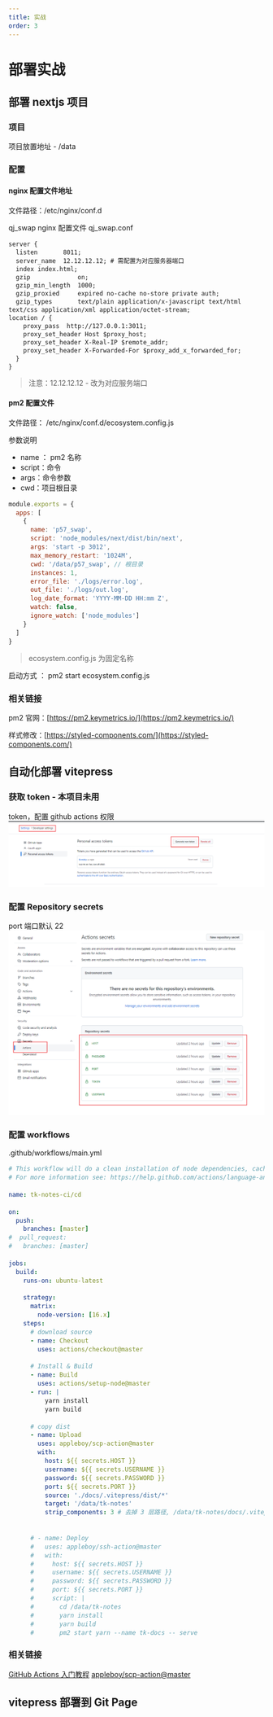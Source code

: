 ```yaml
---
title: 实战
order: 3
---
```


# 部署实战

## 部署 nextjs 项目

### 项目

项目放置地址 - /data

### 配置

#### nginx 配置文件地址

文件路径：/etc/nginx/conf.d

qj_swap nginx 配置文件 qj_swap.conf

```nginx
server {
  listen       8011;
  server_name  12.12.12.12; # 需配置为对应服务器端口
  index index.html;
  gzip             on;
  gzip_min_length  1000;
  gzip_proxied     expired no-cache no-store private auth;
  gzip_types       text/plain application/x-javascript text/html text/css application/xml application/octet-stream;
location / {
    proxy_pass  http://127.0.0.1:3011;
    proxy_set_header Host $proxy_host;
    proxy_set_header X-Real-IP $remote_addr;
    proxy_set_header X-Forwarded-For $proxy_add_x_forwarded_for;
  }
}
```

> 注意：12.12.12.12 - 改为对应服务端口

#### pm2 配置文件

文件路径： /etc/nginx/conf.d/ecosystem.config.js

参数说明

- name ： pm2 名称
- script：命令
- args：命令参数
- cwd：项目根目录

```javascript
module.exports = {
  apps: [
    {
      name: 'p57_swap',
      script: 'node_modules/next/dist/bin/next',
      args: 'start -p 3012',
      max_memory_restart: '1024M',
      cwd: '/data/p57_swap', // 根目录
      instances: 1,
      error_file: './logs/error.log',
      out_file: './logs/out.log',
      log_date_format: 'YYYY-MM-DD HH:mm Z',
      watch: false,
      ignore_watch: ['node_modules']
    }
  ]
}
```

> ecosystem.config.js 为固定名称

启动方式 ： pm2 start ecosystem.config.js

### 相关链接

pm2 官网：[https://pm2.keymetrics.io/](https://pm2.keymetrics.io/)

样式修改：[https://styled-components.com/](https://styled-components.com/)

## 自动化部署 vitepress

### 获取 token - 本项目未用

token，配置 github actions 权限
<img src="example.assets/1653816518588-5229b1a4-327c-46d5-b7d3-8f88b7c1cd72.png" alt="image.png" style="zoom: 67%;" />

### 配置 Repository secrets

port 端口默认 22
<img src="example.assets/1653816442941-1e0c3957-0f1c-4d17-821f-6880e7b8ea40.png" alt="image.png" style="zoom: 80%;" />

### 配置 workflows

.github/workflows/main.yml

```yaml
# This workflow will do a clean installation of node dependencies, cache/restore them, build the source code and run tests across different versions of node
# For more information see: https://help.github.com/actions/language-and-framework-guides/using-nodejs-with-github-actions

name: tk-notes-ci/cd

on:
  push:
    branches: [master]
#  pull_request:
#   branches: [master]

jobs:
  build:
    runs-on: ubuntu-latest

    strategy:
      matrix:
        node-version: [16.x]
    steps:
      # download source
      - name: Checkout
        uses: actions/checkout@master

      # Install & Build
      - name: Build
        uses: actions/setup-node@master
      - run: |
          yarn install
          yarn build

      # copy dist
      - name: Upload
        uses: appleboy/scp-action@master
        with:
          host: ${{ secrets.HOST }}
          username: ${{ secrets.USERNAME }}
          password: ${{ secrets.PASSWORD }}
          port: ${{ secrets.PORT }}
          source: './docs/.vitepress/dist/*'
          target: '/data/tk-notes'
          strip_components: 3 # 去掉 3 层路径, /data/tk-notes/docs/.vitepress/dist/* => /data/tk-notes/*


      # - name: Deploy
      #   uses: appleboy/ssh-action@master
      #   with:
      #     host: ${{ secrets.HOST }}
      #     username: ${{ secrets.USERNAME }}
      #     password: ${{ secrets.PASSWORD }}
      #     port: ${{ secrets.PORT }}
      #     script: |
      #       cd /data/tk-notes
      #       yarn install
      #       yarn build
      #       pm2 start yarn --name tk-docs -- serve
```

### 相关链接

[GitHub Actions 入门教程](http://www.ruanyifeng.com/blog/2019/09/getting-started-with-github-actions.html)
[appleboy/scp-action@master](https://github.com/marketplace/actions/scp-command-to-transfer-files)

## vitepress 部署到 Git Page

